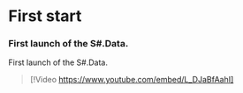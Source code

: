 # First start

### First launch of the S\#.Data.

First launch of the S\#.Data.

> [!Video https://www.youtube.com/embed/L_DJaBfAahI]

